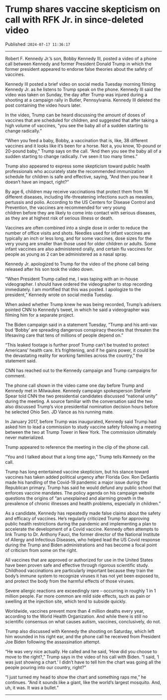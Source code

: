 # Trump shares vaccine skepticism on call with RFK Jr. in since-deleted video

Published :`2024-07-17 11:36:17`

---

Robert F. Kennedy Jr.’s son, Bobby Kennedy III, posted a video of a phone call between Kennedy and former President Donald Trump in which the former president appeared to endorse false theories about the safety of vaccines.

Kennedy III posted a brief video on social media Tuesday morning filming Kennedy Jr. as he listens to Trump speak on the phone. Kennedy III said the video was taken on Sunday, the day after Trump was injured during a shooting at a campaign rally in Butler, Pennsylvania. Kennedy III deleted the post containing the video hours later.

In the video, Trump can be heard discussing the amount of doses of vaccines that are scheduled for children, and suggested that after taking a high volume of vaccines, “you see the baby all of a sudden starting to change radically.”

“When you feed a baby, Bobby, a vaccination that is, like, 38 different vaccines and it looks like it’s been for a horse. Not a, you know, 10-pound or 20-pound baby,” Trump says on the call. “And then you see the baby all of a sudden starting to change radically. I’ve seen it too many times.”

Trump also appeared to express some skepticism toward public health professionals who accurately state the recommended immunization schedule for children is safe and effective, saying, “And then you hear it doesn’t have an impact, right?”

By age 6, children may receive vaccinations that protect them from 16 different diseases, including life-threatening infections such as measles, pertussis and polio. According to the US Centers for Disease Control and Prevention, the vaccines are recommended for very young children before they are likely to come into contact with serious diseases, as they are at highest risk of serious illness or death.

Vaccines are often combined into a single dose in order to reduce the number of office visits and shots. Needles used for infant vaccines are typically an inch or less long, and for some vaccines, dose sizes for the very young are smaller than those used for older children or adults. Some infant vaccines are also administered orally, and certain flu vaccines for people as young as 2 can be administered as a nasal spray.

Kennedy Jr. apologized to Trump for the video of the phone call being released after his son took the video down.

“When President Trump called me, I was taping with an in-house videographer. I should have ordered the videographer to stop recording immediately. I am mortified that this was posted. I apologize to the president,” Kennedy wrote on social media Tuesday.

When asked whether Trump knew he was being recorded, Trump’s advisers pointed CNN to Kennedy’s tweet, in which he said a videographer was filming him for a separate project.

The Biden campaign said in a statement Tuesday, “Trump and his anti-vax bud ‘Bobby’ are spreading dangerous conspiracy theories that threaten the lifesaving care that tens of millions of people depend on.”

“This leaked footage is further proof Trump can’t be trusted to protect Americans’ health care. It’s frightening, and if he gains power, it could be the devastating reality for working families across the country,” the statement said.

CNN has reached out to the Kennedy campaign and Trump campaigns for comment.

The phone call shown in the video came one day before Trump and Kennedy met in Milwaukee. Kennedy campaign spokesperson Stefanie Spear told CNN the two presidential candidates discussed “national unity” during the meeting. A source familiar with the conversation said the two also discussed Trump’s vice presidential nomination decision hours before he selected Ohio Sen. JD Vance as his running mate.

In January 2017, before Trump was inaugurated, Kennedy said Trump had asked him to lead a commission to study vaccine safety following a meeting between the two at Trump Tower in New York. The commission ultimately never materialized.

Trump appeared to reference the meeting in the clip of the phone call.

“You and I talked about that a long time ago,” Trump tells Kennedy on the call.

Trump has long entertained vaccine skepticism, but his stance toward vaccines has taken added political urgency after Florida Gov. Ron DeSantis made his handling of the Covid-19 pandemic a major issue during the Republican primary. Trump has said he would defund any public school that enforces vaccine mandates. The policy agenda on his campaign website questions the origins of “an unexplained and alarming growth in the prevalence of chronic illnesses and health problems, especially in children.”

As a candidate, Kennedy has repeatedly made false claims about the safety and efficacy of vaccines. He’s regularly criticized Trump for approving public health restrictions during the pandemic and implementing a plan to accelerate the development of a Covid vaccine. Kennedy often attempts to link Trump to Dr. Anthony Fauci, the former director of the National Institute of Allergy and Infectious Diseases, who helped lead the US Covid response during the Trump and Biden administrations and has become a focal point of criticism from some on the right.

All vaccines that are approved or authorized for use in the United States have been proven safe and effective through rigorous scientific study. Childhood vaccinations are particularly important because they train the body’s immune system to recognize viruses it has not yet been exposed to, and protect the body from the harmful effects of those viruses.

Severe allergic reactions are exceedingly rare – occurring in roughly 1 in 1 million people. Far more common are mild side effects, such as pain or swelling at the injection site, which tend to subside quickly.

Worldwide, vaccines prevent more than 4 million deaths every year, according to the World Health Organization. And while there is still no scientific consensus on what causes autism, vaccines, conclusively, do not.

Trump also discussed with Kennedy the shooting on Saturday, which left him wounded in his right ear, and the phone call he received from President Joe Biden following the assassination attempt.

“He was very nice actually. He called and he said, ‘How did you choose to move to the right?,” Trump says in the video of his call with Biden. “I said, ‘I was just showing a chart.’ I didn’t have to tell him the chart was going all the people pouring into our country, right?”

“I just turned my head to show the chart and something raps me,” he continues. “And it sounds like a giant, like the world’s largest mosquito. And, uh, it was. It was a bullet.”

---

